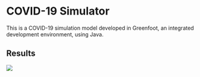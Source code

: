 # COVID-19 Simulator
This is a COVID-19 simulation model developed in Greenfoot, an integrated development environment, using Java.

## Results

![](https://www.youtube.com/watch?v=F4J7oywZpFE)
